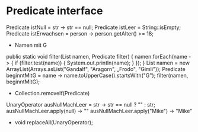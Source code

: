 # Predicate interface 

Predicate<String> istNull = str -> str == null;
  Predicate<String> istLeer = String::isEmpty;
  Predicate<Person> istErwachsen =
       person -> person.getAlter() >= 18;


* Namen mit G

public static void filter(List<String> namen, Predicate<String> filter) {
namen.forEach(name -> {
if (filter.test(name)) { System.out.println(name); }
}); }
List<String> namen = new ArrayList<String>(Arrays.asList("Gandalf", "Aragorn", „Frodo", "Gimli"));
Predicate<String> beginntMitG = name ->
    name.toUpperCase().startsWith("G");
filter(namen, beginntMitG);

* Collection.removeIf(Predicate<T>)

UnaryOperator<String> ausNullMachLeer =
       str -> str == null ? "" : str;
  ausNullMachLeer.apply(null) → ""
  ausNullMachLeer.apply("Mike") → "Mike"

* void replaceAll(UnaryOperator<T>);


